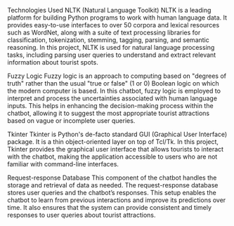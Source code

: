 Technologies Used
NLTK (Natural Language Toolkit)
NLTK is a leading platform for building Python programs to work with human language data. It provides easy-to-use interfaces to over 50 corpora and lexical resources such as WordNet, along with a suite of text processing libraries for classification, tokenization, stemming, tagging, parsing, and semantic reasoning. In this project, NLTK is used for natural language processing tasks, including parsing user queries to understand and extract relevant information about tourist spots.

Fuzzy Logic
Fuzzy logic is an approach to computing based on "degrees of truth" rather than the usual "true or false" (1 or 0) Boolean logic on which the modern computer is based. In this chatbot, fuzzy logic is employed to interpret and process the uncertainties associated with human language inputs. This helps in enhancing the decision-making process within the chatbot, allowing it to suggest the most appropriate tourist attractions based on vague or incomplete user queries.

Tkinter
Tkinter is Python's de-facto standard GUI (Graphical User Interface) package. It is a thin object-oriented layer on top of Tcl/Tk. In this project, Tkinter provides the graphical user interface that allows tourists to interact with the chatbot, making the application accessible to users who are not familiar with command-line interfaces.

Request-response Database
This component of the chatbot handles the storage and retrieval of data as needed. The request-response database stores user queries and the chatbot’s responses. This setup enables the chatbot to learn from previous interactions and improve its predictions over time. It also ensures that the system can provide consistent and timely responses to user queries about tourist attractions.

